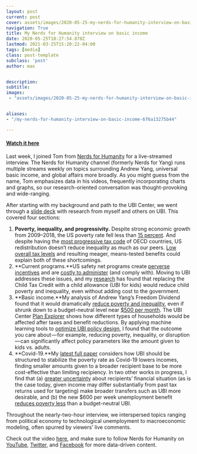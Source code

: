 ```yaml
---
layout: post
current: post
cover: assets/images/2020-05-25-my-nerds-for-humanity-interview-on-basic-income-0.jpg 
navigation: True
title: My Nerds for Humanity interview on basic income
date: 2020-05-25T18:27:54.878Z
lastmod: 2021-03-25T15:20:22-04:00
tags: [media]
class: post-template
subclass: 'post'
author: max


description: 
subtitle: 
images:
 - "assets/images/2020-05-25-my-nerds-for-humanity-interview-on-basic-income-0.jpg"


aliases:
- "/my-nerds-for-humanity-interview-on-basic-income-6f6a13275b44"

---
```


#### [Watch it here](https://youtu.be/DCUq5_ERDp8)

Last week, I joined Tom from [Nerds for Humanity](http://nerdsforhumanity.com) for a live-streamed interview. The Nerds for Humanity channel (formerly Nerds for Yang) runs multiple streams weekly on topics surrounding Andrew Yang, universal basic income, and global affairs more broadly. As you might guess from the name, Tom emphasizes data in his videos, frequently incorporating charts and graphs, so our research-oriented conversation was thought-provoking and wide-ranging.

After starting with my background and path to the UBI Center, we went through a [slide deck](https://docs.google.com/presentation/d/1__9a9c8567HDQ4BltigfYCFsEb56jhzIL5GBOzI9uNA/edit) with research from myself and others on UBI. This covered four sections:

1. **Poverty, inequality, and progressivity.** Despite strong economic growth from 2009–2018, the US poverty rate fell less than [15 percent](https://www.census.gov/content/dam/Census/library/publications/2019/demo/p60-268.pdf). And despite having the [most progressive tax code](https://www.washingtonpost.com/news/wonk/wp/2013/04/05/americas-taxes-are-the-most-progressive-in-the-world-its-government-is-among-the-least/) of OECD countries, US redistribution doesn’t reduce inequality as much as our peers. [Low overall tax levels](https://www.oecd.org/tax/tax-policy/revenue-statistics-united-states.pdf) and resulting meager, means-tested benefits could explain both of these shortcomings.
2. **Current programs.**US safety net programs create [perverse incentives](https://fivethirtyeight.com/features/universal-basic-income/) and are [costly to administer](https://www.cbpp.org/research/romneys-charge-that-most-federal-low-income-spending-goes-for-overhead-and-bureaucrats-is) (and comply with). Moving to UBI addresses these issues, and my [research](https://medium.com/@MaxGhenis/we-should-replace-the-child-tax-credit-with-a-universal-child-benefit-33773de07271) has found that replacing the Child Tax Credit with a child allowance (UBI for kids) would reduce child poverty and inequality, even without adding cost to the government.
3. **Basic income.**My analysis of Andrew Yang’s Freedom Dividend found that it would dramatically [reduce poverty and inequality](https://medium.com/ubicenter/distributional-analysis-of-andrew-yangs-freedom-dividend-d8dab818bf1b), even if shrunk down to a budget-neutral level near [$500 per month](https://medium.com/ubicenter/a-revenue-neutral-version-of-andrew-yangs-freedom-dividend-d7d517dbeeea). The UBI Center [Plan Explorer](http://plans.ubicenter.org) shows how different types of households would be affected after taxes and benefit reductions. By applying machine learning tools to [optimize UBI policy design](https://docs.google.com/presentation/d/1cZwBc3dvv5ZXTMArKmwJOuyZeo3VJkMtIhKP_6qHZw0/edit#slide=id.g599c28a6b3_0_147), I found that the outcome you care about — for example, reducing poverty, inequality, or disruption — can significantly affect policy parameters like the amount given to kids vs. adults.
4. **Covid-19.**My [latest full paper](https://medium.com/ubicenter/how-universal-basic-income-can-keep-poverty-from-rising-amid-covid-19-9950e4a58030) considers how UBI should be structured to stabilize the poverty rate as Covid-19 lowers incomes, finding smaller amounts given to a broader recipient base to be more cost-effective than limiting recipiency. In two other works in progress, I find that (a) [greater uncertainty](https://github.com/UBICenter/hanna_olken/blob/master/tex/main.pdf) about recipients’ financial situation (as is the case today, given income may differ substantially from past tax returns used for targeting) make broader transfers such as UBI more desirable, and (b) the new $600 per week unemployment benefit [reduces poverty less](https://nbviewer.jupyter.org/github/UBICenter/covid19/blob/master/adhoc/ui_ubi.ipynb) than a budget-neutral UBI.

Throughout the nearly-two-hour interview, we interspersed topics ranging from political economy to technological unemployment to macroeconomic modeling, often spurred by viewers’ live comments.

Check out the video [here](https://youtu.be/DCUq5_ERDp8), and make sure to follow Nerds for Humanity on [YouTube](https://www.youtube.com/channel/UCZcDgWig0A-ZLfCmReFBVjQ), [Twitter](https://twitter.com/nerdsforyang), and [Facebook](https://www.facebook.com/nerdsforyang) for more data-driven content.
